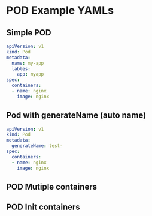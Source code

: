 
# POD Example YAMLs
## Simple POD
```simple_pod.yml
apiVersion: v1
kind: Pod
metadata:
  name: my-app
  lables:
    app: myapp
spec:
  containers:
  - name: nginx
    image: nginx  
```

## Pod with generateName (auto name)
```namegen.yaml
apiVersion: v1
kind: Pod
metadata:
  generateName: test-
spec:
  containers:
  - name: nginx
    image: nginx

```
## POD Mutiple containers























## POD Init containers